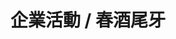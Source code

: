 ---
title: '企業活動 / 春酒尾牙'
pictures: '["https://raw.githubusercontent.com/chyushya/cms-content/main/content/resources/images/1651124880618-1024-640-02.jpg","https://raw.githubusercontent.com/chyushya/cms-content/main/content/resources/images/1651124880687-1024-640-01.jpg","https://raw.githubusercontent.com/chyushya/cms-content/main/content/resources/images/1651124880661-1024-640-03.jpg","https://raw.githubusercontent.com/chyushya/cms-content/main/content/resources/images/1651124880712-1024-640-04.jpg","https://raw.githubusercontent.com/chyushya/cms-content/main/content/resources/images/1651124880576-1024-640-05.jpg","https://raw.githubusercontent.com/chyushya/cms-content/main/content/resources/images/1651124880736-1024-640-06.jpg","https://raw.githubusercontent.com/chyushya/cms-content/main/content/resources/images/1651124880809-1024-640-07.jpg","https://raw.githubusercontent.com/chyushya/cms-content/main/content/resources/images/1651124880859-1024-640-08.jpg","https://raw.githubusercontent.com/chyushya/cms-content/main/content/resources/images/1651124880763-1024-640-09.jpg","https://raw.githubusercontent.com/chyushya/cms-content/main/content/resources/images/1651124880838-1024-640-10.jpg","https://raw.githubusercontent.com/chyushya/cms-content/main/content/resources/images/1651124880641-1024-640-11.jpg","https://raw.githubusercontent.com/chyushya/cms-content/main/content/resources/images/1651124880787-1024-640-12.jpg","https://raw.githubusercontent.com/chyushya/cms-content/main/content/resources/images/1651124880882-1024-640-13.jpg"]'
---